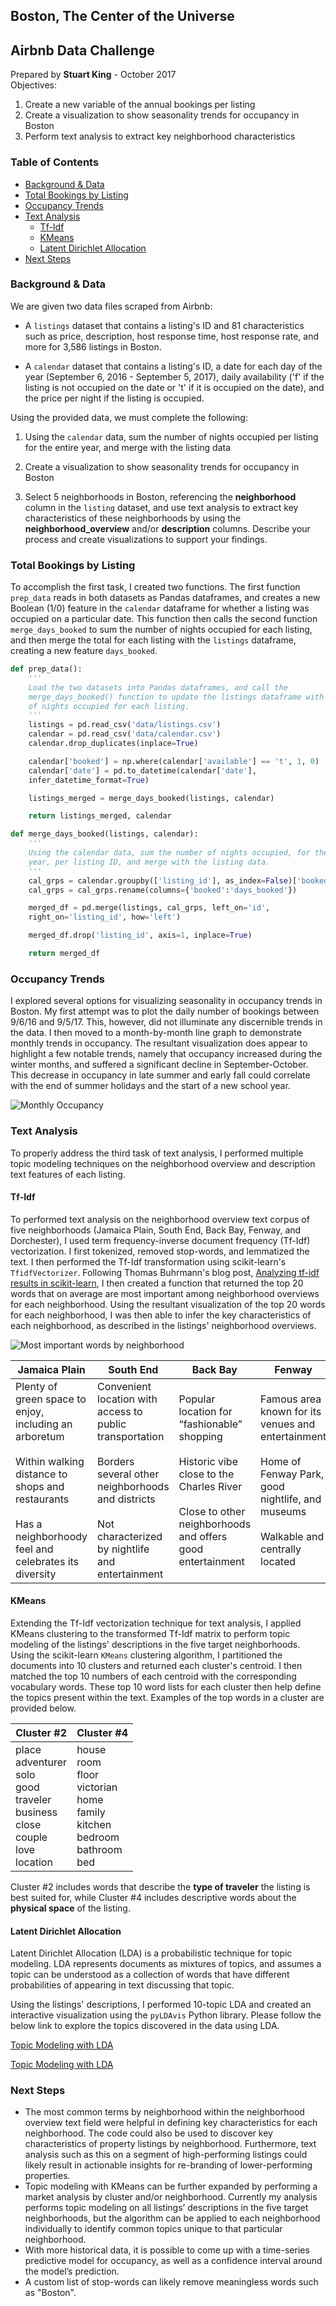 ## Boston, The Center of the Universe

## Airbnb Data Challenge
Prepared by **Stuart King** - October 2017  
Objectives:
1. Create a new variable of the annual bookings per listing
2. Create a visualization to show seasonality trends for occupancy in Boston
3. Perform text analysis to extract key neighborhood characteristics

### Table of Contents
- [Background & Data](#background-&-data)
- [Total Bookings by Listing](#total-bookings-by-listing)
- [Occupancy Trends](#occupancy-trends)
- [Text Analysis](#text-analysis)
  * [Tf-Idf](#tf-idf)
  * [KMeans](#kmeans)
  * [Latent Dirichlet Allocation](#latent-dirichlet-allocation)
- [Next Steps](#next-steps)

### Background & Data
We are given two data files scraped from Airbnb:
* A `listings` dataset that contains a listing's ID and 81 characteristics such as price, description, host response time, host response rate, and more for 3,586 listings in Boston.

* A `calendar` dataset that contains a listing's ID, a date for each day of the year (September 6, 2016 - September 5, 2017), daily availability ('f' if the listing is not occupied on the date or 't' if it is occupied on the date), and the price per night if the listing is occupied.  

Using the provided data, we must complete the following:
1. Using the `calendar` data, sum the number of nights occupied per listing for the entire year, and merge with the listing data

2. Create a visualization to show seasonality trends for occupancy in Boston

3. Select 5 neighborhoods in Boston, referencing the **neighborhood** column in the `listing` dataset, and use text analysis to extract key characteristics of these neighborhoods by using the **neighborhood_overview** and/or **description** columns. Describe your process and create visualizations to support your findings.

### Total Bookings by Listing
To accomplish the first task, I created two functions. The first function `prep_data` reads in both datasets as Pandas dataframes, and creates a new Boolean (1/0) feature in the `calendar` dataframe for whether a listing was occupied on a particular date. This function then calls the second function `merge_days_booked` to sum the number of nights occupied for each listing, and then merge the total for each listing with the `listings` dataframe, creating a new feature `days_booked`.
```python
def prep_data():
    '''
    Load the two datasets into Pandas dataframes, and call the
    merge_days_booked() function to update the listings dataframe with the sum
    of nights occupied for each listing.
    '''
    listings = pd.read_csv('data/listings.csv')
    calendar = pd.read_csv('data/calendar.csv')
    calendar.drop_duplicates(inplace=True)

    calendar['booked'] = np.where(calendar['available'] == 't', 1, 0)
    calendar['date'] = pd.to_datetime(calendar['date'],
    infer_datetime_format=True)

    listings_merged = merge_days_booked(listings, calendar)

    return listings_merged, calendar
```
```python
def merge_days_booked(listings, calendar):
    '''
    Using the calendar data, sum the number of nights occupied, for the entire
    year, per listing ID, and merge with the listing data.
    '''
    cal_grps = calendar.groupby(['listing_id'], as_index=False)['booked'].sum()
    cal_grps = cal_grps.rename(columns={'booked':'days_booked'})

    merged_df = pd.merge(listings, cal_grps, left_on='id',
    right_on='listing_id', how='left')

    merged_df.drop('listing_id', axis=1, inplace=True)

    return merged_df
```
### Occupancy Trends
I explored several options for visualizing seasonality in occupancy trends in Boston. My first attempt was to plot the daily number of bookings between 9/6/16 and 9/5/17. This, however, did not illuminate any discernible trends in the data. I then moved to a month-by-month line graph to demonstrate monthly trends in occupancy. The resultant visualization does appear to highlight a few notable trends, namely that occupancy increased during the winter months, and suffered a significant decline in September-October. This decrease in occupancy in late summer and early fall could correlate with the end of summer holidays and the start of a new school year.

![](img/monthly_occupancy.png "Monthly Occupancy")

### Text Analysis
To properly address the third task of text analysis, I performed multiple topic modeling techniques on the neighborhood overview and description text features of each listing.

#### Tf-Idf
To performed text analysis on the neighborhood overview text corpus of five neighborhoods (Jamaica Plain, South End, Back Bay, Fenway, and Dorchester), I used term frequency-inverse document frequency (Tf-Idf) vectorization. I first tokenized, removed stop-words, and lemmatized the text. I then performed the Tf-Idf transformation using scikit-learn's `TfidfVectorizer`. Following Thomas Buhrmann's blog post, [Analyzing tf-idf results in scikit-learn](https://buhrmann.github.io/tfidf-analysis.html), I then created a function that returned the top 20 words that on average are most important among neighborhood overviews for each neighborhood. Using the resultant visualization of the top 20 words for each neighborhood, I was then able to infer the key characteristics of each neighborhood, as described in the listings' neighborhood overviews.

![](img/tfidf_means.png "Most important words by neighborhood")

| Jamaica Plain | South End | Back Bay | Fenway | Dorchester|
| -------------------- | -------------------- | -------------------- | -------------------- | -------------------- |
| Plenty of green space to enjoy, including an arboretum<br><br>Within walking distance to shops and restaurants<br><br>Has a neighborhoody feel and celebrates its diversity | Convenient location with access to public transportation<br><br>Borders several other neighborhoods and districts<br><br>Not characterized by nightlife and entertainment | Popular location for “fashionable” shopping<br><br>Historic vibe close to the Charles River<br><br>Close to other neighborhoods and offers good entertainment | Famous area known for its venues and entertainment<br><br>Home of Fenway Park, good nightlife, and museums<br><br>Walkable and centrally located | Quiet, family-friendly neighborhood<br><br>Historical with Victorian architecture<br><br>Diverse and safe area; conveniently located |

#### KMeans
Extending the Tf-Idf vectorization technique for text analysis, I applied KMeans clustering to the transformed Tf-Idf matrix to perform topic modeling of the listings' descriptions in the five target neighborhoods. Using the scikit-learn `KMeans` clustering algorithm, I partitioned the documents into 10 clusters and returned each cluster's centroid. I then matched the top 10 numbers of each centroid with the corresponding vocabulary words. These top 10 word lists for each cluster then help define the topics present within the text. Examples of the top words in a cluster are provided below.

Cluster #2 | Cluster #4
-------------------- | --------------------
place<br>adventurer<br>solo<br>good<br>traveler<br>business<br>close<br>couple<br>love<br>location | house<br>room<br>floor<br>victorian<br>home<br>family<br>kitchen<br>bedroom<br>bathroom<br>bed

Cluster #2 includes words that describe the **type of traveler** the listing is best suited for, while Cluster #4 includes descriptive words about the **physical space** of the listing.

#### Latent Dirichlet Allocation

Latent Dirichlet Allocation (LDA) is a probabilistic technique for topic modeling. LDA represents documents as mixtures of topics, and assumes a topic can be understood as a collection of words that have different probabilities of appearing in text discussing that topic.

Using the listings' descriptions, I performed 10-topic LDA and created an interactive visualization using the `pyLDAvis` Python library. Please follow the below link to explore the topics discovered in the data using LDA.

<a href="http://ec2-54-163-94-232.compute-1.amazonaws.com:8105/" target="blank">Topic Modeling with LDA</a>

[Topic Modeling with LDA](http://ec2-54-163-94-232.compute-1.amazonaws.com:8105/)

### Next Steps
- The most common terms by neighborhood within the neighborhood overview text field  were helpful in defining key characteristics for each neighborhood. The code could also be used to discover key characteristics of property listings by neighborhood. Furthermore, text analysis such as this on a segment of high-performing listings could likely result in actionable insights for re-branding of lower-performing properties.
- Topic modeling with KMeans can be further expanded by performing a market analysis by cluster and/or neighborhood. Currently my analysis performs topic modeling on all listings’ descriptions in the five target neighborhoods, but the algorithm can be applied to each neighborhood individually to identify common topics unique to that particular neighborhood.
- With more historical data, it is possible to come up with a time-series predictive model for occupancy, as well as a confidence interval around the model’s prediction.
- A custom list of stop-words can likely remove meaningless words such as "Boston".
